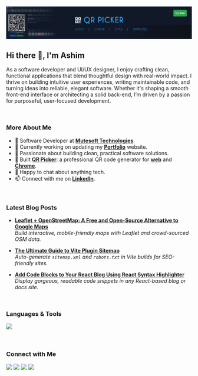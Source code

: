 [![QR Picker - Custom QR Code Generator](banner.png)](https://qrpicker.com)

## Hi there 👋, I'm Ashim

As a software developer and UI/UX designer, I enjoy crafting clean, functional applications that blend thoughtful design with real-world impact. I thrive on building intuitive user experiences, writing maintainable code, and turning ideas into reliable, elegant software. Whether it's shaping a smooth front-end interface or architecting a solid back-end, I’m driven by a passion for purposeful, user-focused development.

<br>

### More About Me

- 💼 Software Developer at [**Mutesoft Technologies**](https://mutesoft.com/).
- 🔭 Currently working on updating my [**Portfolio**](https://ashimsaha.net/) website.
- 🧠 Passionate about building clean, practical software solutions.
- 🚀 Built [**QR Picker**](https://qrpicker.com/): a professional QR code generator for [**web**](https://qrpicker.com/) and [**Chrome**](https://chromewebstore.google.com/detail/odmflkpkpjbneglnkhocaildbhjiefch).
- 💬 Happy to chat about anything tech.
- 📫 Connect with me on [**LinkedIn**](https://www.linkedin.com/in/ashimsahadev/).

<br>

### Latest Blog Posts

- [**Leaflet + OpenStreetMap: A Free and Open-Source Alternative to Google Maps**](https://ashimsaha.net/blogs/leaflet-osm-a-free-and-open-source-alternative-to-google-maps)  
  _Build interactive, mobile-friendly maps with Leaflet and crowd-sourced OSM data._

- [**The Ultimate Guide to Vite Plugin Sitemap**](https://ashimsaha.net/blogs/vite-plugin-sitemap)  
  _Auto-generate `sitemap.xml` and `robots.txt` in Vite builds for SEO-friendly sites._
  
- [**Add Code Blocks to Your React Blog Using React Syntax Highlighter**](https://ashimsaha.net/blogs/code-block-using-react-syntax-highlighter)  
  _Display gorgeous, readable code snippets in any React-based blog or docs site._

<br>

### Languages & Tools

<p align="left">
  <img src="https://skillicons.dev/icons?i=html,css,js,ts,jquery,react,tailwind,java,spring,hibernate,mysql,git,github,bitbucket,postgres,postman,vite,vscode,idea,npm,netlify,gcp,stackoverflow,ps,ai" />
</p>

<br>

### Connect with Me

<p align="left">
  <a href="https://ashimsaha.net/" target="_blank"><img src="https://img.shields.io/badge/Portfolio-000?style=for-the-badge&logo=vercel&logoColor=white"/></a>
  <a href="https://linkedin.com/in/ashimsahadev" target="_blank"><img src="https://img.shields.io/badge/LinkedIn-0A66C2?style=for-the-badge&logo=linkedin&logoColor=white"/></a>
  <a href="mailto:hello@ashimsaha.net"><img src="https://img.shields.io/badge/Email-D14836?style=for-the-badge&logo=gmail&logoColor=white"/></a>
  <a href="https://twitter.com/thisisashim"><img src="https://img.shields.io/badge/Twitter-1DA1F2?style=for-the-badge&logo=twitter&logoColor=white"/></a>
</p>
